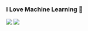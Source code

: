### I Love Machine Learning 👋

<img src="https://github-readme-stats.vercel.app/api?username=kinoshita-hiroki"> <img src="https://github-readme-stats.vercel.app/api/top-langs/?username=kinoshita-hiroki&layout=compact">
